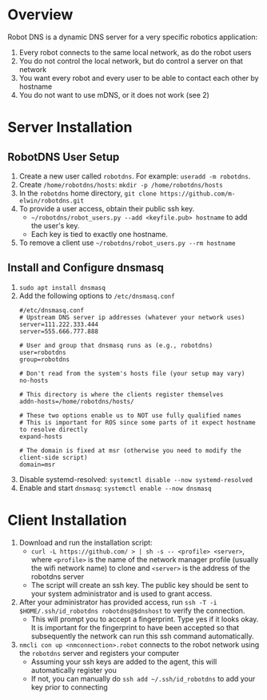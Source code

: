 # Overview
Robot DNS is a dynamic DNS server for a very specific robotics application:

1. Every robot connects to the same local network, as do the robot users
2. You do not control the local network, but do control a server on that network 
3. You want every robot and every user to be able to contact each other by hostname
4. You do not want to use mDNS, or it does not work (see 2)

# Server Installation
## RobotDNS User Setup
1. Create a new user called `robotdns`. For example: `useradd -m robotdns`.
2. Create `/home/robotdns/hosts`: `mkdir -p /home/robotdns/hosts`
2. In the `robotdns` home directory, `git clone https://github.com/m-elwin/robotdns.git`
3. To provide a user access, obtain their public ssh key.  
   - `~/robotdns/robot_users.py --add <keyfile.pub> hostname` to add the user's key.
   - Each key is tied to exactly one hostname. 
4. To remove a client use `~/robotdns/robot_users.py --rm hostname`
   
## Install and Configure dnsmasq
1. `sudo apt install dnsmasq`
2. Add the following options to `/etc/dnsmasq.conf` 
   ```
   #/etc/dnsmasq.conf
   # Upstream DNS server ip addresses (whatever your network uses)
   server=111.222.333.444
   server=555.666.777.888

   # User and group that dnsmasq runs as (e.g., robotdns)
   user=robotdns
   group=robotdns

   # Don't read from the system's hosts file (your setup may vary)
   no-hosts

   # This directory is where the clients register themselves 
   addn-hosts=/home/robotdns/hosts/

   # These two options enable us to NOT use fully qualified names
   # This is important for ROS since some parts of it expect hostname to resolve directly
   expand-hosts
   
   # The domain is fixed at msr (otherwise you need to modify the client-side script)
   domain=msr 
   ```
2. Disable systemd-resolved: `systemctl disable --now systemd-resolved`
3. Enable and start `dnsmasq`: `systemctl enable --now dnsmasq`

# Client Installation
1. Download and run the installation script:
   - `curl -L https://github.com/ > | sh -s -- <profile> <server>`, where `<profile>` is the name of the network manager profile (usually the wifi network name) to clone
      and `<server>` is the address of the robotdns server
   - The script will create an ssh key. The public key should be sent to your system administrator and is used to grant access. 
2. After your administrator has provided access, run `ssh -T -i $HOME/.ssh/id_robotdns robotdns@$dnshost` to verify the connection.
   - This will prompt you to accept a fingerprint. Type yes if it looks okay.  It is important for the fingerprint to have been accepted
     so that subsequently the network can run this ssh command automatically.
3. `nmcli con up <nmconnection>.robot` connects to the robot network using the `robotdns` server and registers your computer
   - Assuming your ssh keys are added to the agent, this will automatically register you
   - If not, you can manually do `ssh add ~/.ssh/id_robotdns` to add your key prior to connecting
